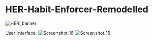 # HER-Habit-Enforcer-Remodelled
![HER_banner](https://user-images.githubusercontent.com/80390361/150568851-1ac82fc6-2b24-4eac-9f73-ee7f6711b1ce.png)

User Interface:
![Screenshot_16](https://user-images.githubusercontent.com/80390361/150569318-a048825e-841c-4e28-b70b-bbd4d55c528d.png)
![Screenshot_15](https://user-images.githubusercontent.com/80390361/150569324-ec4245aa-c019-471b-bc0b-25341b95af6c.png)
